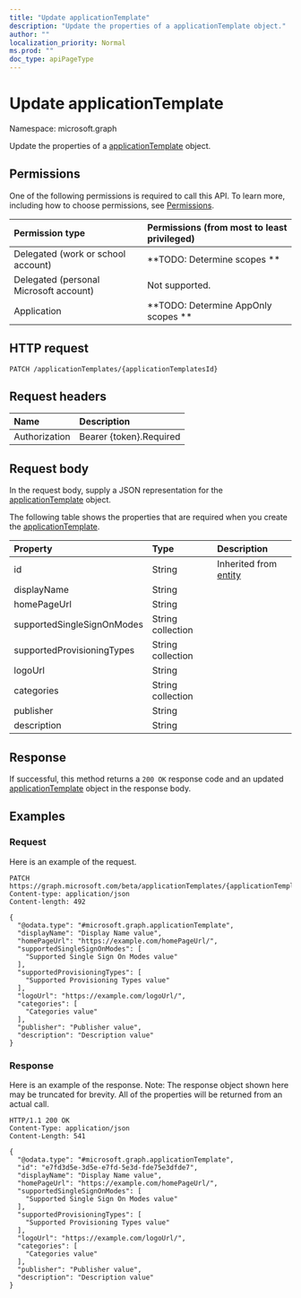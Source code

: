 ```yaml
---
title: "Update applicationTemplate"
description: "Update the properties of a applicationTemplate object."
author: ""
localization_priority: Normal
ms.prod: ""
doc_type: apiPageType
---
```


# Update applicationTemplate

Namespace: microsoft.graph

Update the properties of a [applicationTemplate](../resources/applicationtemplate.md) object.

## Permissions
One of the following permissions is required to call this API. To learn more, including how to choose permissions, see [Permissions](/concepts/permissions-reference.md).

|Permission type|Permissions (from most to least privileged)|
|:---|:---|
|Delegated (work or school account)|**TODO: Determine scopes **|
|Delegated (personal Microsoft account)|Not supported.|
|Application|**TODO: Determine AppOnly scopes **|

## HTTP request
<!-- {
  "blockType": "ignored"
}
-->
``` http
PATCH /applicationTemplates/{applicationTemplatesId}
```

## Request headers
|Name|Description|
|:---|:---|
|Authorization|Bearer {token}.Required|

## Request body
In the request body, supply a JSON representation for the [applicationTemplate](../resources/applicationtemplate.md) object.

The following table shows the properties that are required when you create the [applicationTemplate](../resources/applicationtemplate.md).

|Property|Type|Description|
|:---|:---|:---|
|id|String| Inherited from [entity](../resources/entity.md)|
|displayName|String||
|homePageUrl|String||
|supportedSingleSignOnModes|String collection||
|supportedProvisioningTypes|String collection||
|logoUrl|String||
|categories|String collection||
|publisher|String||
|description|String||



## Response
If successful, this method returns a `200 OK` response code and an updated [applicationTemplate](../resources/applicationtemplate.md) object in the response body.

## Examples

### Request
Here is an example of the request.
<!-- {
  "blockType": "request",
  "name": "update_applicationtemplate"
}
-->
``` http
PATCH https://graph.microsoft.com/beta/applicationTemplates/{applicationTemplatesId}
Content-type: application/json
Content-length: 492

{
  "@odata.type": "#microsoft.graph.applicationTemplate",
  "displayName": "Display Name value",
  "homePageUrl": "https://example.com/homePageUrl/",
  "supportedSingleSignOnModes": [
    "Supported Single Sign On Modes value"
  ],
  "supportedProvisioningTypes": [
    "Supported Provisioning Types value"
  ],
  "logoUrl": "https://example.com/logoUrl/",
  "categories": [
    "Categories value"
  ],
  "publisher": "Publisher value",
  "description": "Description value"
}
```

### Response
Here is an example of the response. Note: The response object shown here may be truncated for brevity. All of the properties will be returned from an actual call.
<!-- {
  "blockType": "response",
  "truncated": true
}
-->
``` http
HTTP/1.1 200 OK
Content-Type: application/json
Content-Length: 541

{
  "@odata.type": "#microsoft.graph.applicationTemplate",
  "id": "e7fd3d5e-3d5e-e7fd-5e3d-fde75e3dfde7",
  "displayName": "Display Name value",
  "homePageUrl": "https://example.com/homePageUrl/",
  "supportedSingleSignOnModes": [
    "Supported Single Sign On Modes value"
  ],
  "supportedProvisioningTypes": [
    "Supported Provisioning Types value"
  ],
  "logoUrl": "https://example.com/logoUrl/",
  "categories": [
    "Categories value"
  ],
  "publisher": "Publisher value",
  "description": "Description value"
}
```


